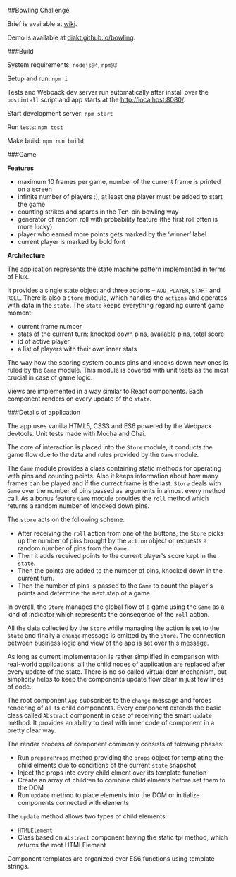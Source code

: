
##Bowling Challenge

Brief is available at [wiki](https://github.com/diakt/bowling/wiki/Brief).

Demo is available at [diakt.github.io/bowling](http://diakt.github.io/bowling/). 

###Build

System requirements: `nodejs@4`, `npm@3`

Setup and run: `npm i`

Tests and Webpack dev server run automatically after install over the `postintall` script and app starts at the [http://localhost:8080/](http://localhost:8080/).

Start development server: `npm start`

Run tests: `npm test`

Make build: `npm run build`

###Game 

__Features__

- maximum 10 frames per game, number of the current frame is printed on a screen
- infinite number of players :), at least one player must be added to start the game
- counting strikes and spares in the Ten-pin bowling way
- generator of random roll with probability feature (the first roll often is more lucky)
- player who earned more points gets marked by the ‘winner’ label
- current player is marked by bold font

__Architecture__

The application represents the state machine pattern implemented in terms of Flux.

It provides a single state object and three actions – `ADD_PLAYER`, `START` and `ROLL`. There is also a `Store` module, which handles the `actions` and operates with data in the `state`. The `state` keeps everything regarding current game moment:

- current frame number
- stats of the current turn: knocked down pins, available pins, total score
- id of active player
- a list of players with their own inner stats

The way how the scoring system counts pins and knocks down new ones is ruled by the `Game` module. This module is covered with unit tests as the most crucial in case of game logic.

Views are implemented in a way similar to React components. Each component renders on every update of the `state`.

###Details of application

The app uses vanilla HTML5, CSS3 and ES6 powered by the Webpack devtools. Unit tests made with Mocha and Chai.

The core of interaction is placed into the `Store` module, it conducts the game flow due to the data and rules provided by the `Game` module. 

The `Game` module provides a class containing static methods for operating with pins and counting points. Also it keeps information about how many frames can be played and if the currect frame is the last. `Store` deals with `Game` over the number of pins passed as arguments in almost every method call. As a bonus feature `Game` module provides the `roll` method which returns a random number of knocked down pins.

The `store` acts on the following scheme:

- After receiving the `roll` action from one of the buttons, the `Store` picks up the number of pins brought by the `action` object or requests a random number of pins from the `Game`. 
- Then it adds received points to the current player's score kept in the `state`. 
- Then the points are added to the number of pins, knocked down in the current turn. 
- Then the number of pins is passed to the `Game` to count the player's points and determine the next step of a game. 

In overall, the `Store` manages the global flow of a game using the `Game` as a kind of indicator which represents the conseqence of the `roll` action.

All the data collected by the `Store` while managing the action is set to the `state` and finally a `change` message is emitted by the `Store`. The connection between business logic and view of the app is set over this message.

As long as current implementation is rather simplified in comparison with real-world applications, all the child nodes of application are replaced after every update of the state. There is no so called virtual dom mechanism, but simplicity helps to keep the components update flow clear in just few lines of code. 

The root component `App` subscribes to the `change` message and forces rendering of all its child components. Every component extends the basic class called `Abstract` component in case of receiving the smart `update` method. It provides an ability to deal with inner code of component in a pretty clear way.

The render process of component commonly consists of folowing phases:

- Run `prepareProps` method providing the `props` object for templating the child elments due to conditions of the current `state` snapshot
- Inject the props into every child elment over its template function
- Create an array of children to combine child elments before set them to the DOM
- Run `update` method to place elements into the DOM or initialize components connected with elements

The `update` method allows two types of child elements:
	
- `HTMLElement`
- Class based on `Abstract` component having the static tpl method, which returns the root HTMLElement 

Component templates are organized over ES6 functions using template strings. 




















